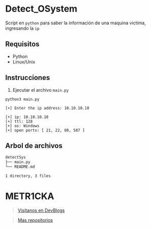 # Detect_OSystem

Script en `python` para saber la información de una maquina victima, ingresando la `ip`

## Requisitos

* Python
* Linux/Unix

## Instrucciones

1. Ejecutar el archivo `main.py`

~~~console
python3 main.py

[+] Enter the ip address: 10.10.10.10

[+] ip: 10.10.10.10
[+] ttl: 128
[+] os: Windows
[+] open ports: [ 21, 22, 80, 587 ]
~~~

## Arbol de archivos

~~~bash
detectSys
├── main.py
└── README.md

1 directory, 3 files
~~~

# **METR1CKA**

> [Visitanos en DevBlogs](https://metr1cka.github.io "Pagina web")

> [Mas repositorios](https://github.com/METR1CKA?tab=repositories "Mi perfil")
